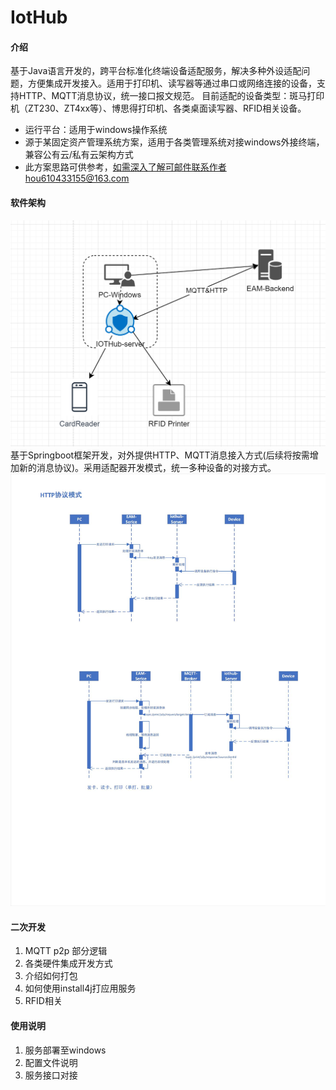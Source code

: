 # IotHub

#### 介绍
基于Java语言开发的，跨平台标准化终端设备适配服务，解决多种外设适配问题，方便集成开发接入。适用于打印机、读写器等通过串口或网络连接的设备，支持HTTP、MQTT消息协议，统一接口报文规范。
目前适配的设备类型：斑马打印机（ZT230、ZT4xx等）、博思得打印机、各类桌面读写器、RFID相关设备。

* 运行平台：适用于windows操作系统
* 源于某固定资产管理系统方案，适用于各类管理系统对接windows外接终端，兼容公有云/私有云架构方式
* 此方案思路可供参考，如需深入了解可邮件联系作者hou610433155@163.com
#### 软件架构
![输入图片说明](docs/IOTHub-Server.png)
基于Springboot框架开发，对外提供HTTP、MQTT消息接入方式(后续将按需增加新的消息协议)。采用适配器开发模式，统一多种设备的对接方式。
![输入图片说明](docs/HTTP&MQTT%E8%AE%BE%E5%A4%87%E4%BA%92%E8%81%94%E8%AF%B7%E6%B1%82_%E6%97%B6%E5%BA%8F.jpg)

#### 二次开发

1.  MQTT  p2p 部分逻辑
2.  各类硬件集成开发方式
3.  介绍如何打包
4.  如何使用install4j打应用服务
5.  RFID相关
#### 使用说明

1.  服务部署至windows
2.  配置文件说明
3.  服务接口对接

